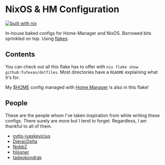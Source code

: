 # NixOS & HM Configuration

[![built with nix](https://builtwithnix.org/badge.svg)](https://builtwithnix.org)

In-house baked configs for Home-Manager and NixOS. Borrowed bits sprinkled on
top. Using [flakes](https://nixos.wiki/wiki/Flakes).

## Contents

You can check out all this flake has to offer with
`nix flake show github:fufexan/dotfiles`.
Most directories have a `README` explaining what it's for.

My [$HOME](./home) config managed with [Home Manager](https://github.com/nix-community/home-manager)
is also in this flake!

## People

These are the people whom I've taken inspiration from while writing these
configs. There surely are more but I tend to forget. Regardless, I am thankful
to all of them.

- [gytis-ivaskevicius](https://github.com/gytis-ivaskevicius)
- [DieracDelta](https://github.com/DieracDelta)
- [NobbZ](https://github.com/NobbZ)
- [hlissner](https://github.com/hlissner)
- [tadeokondrak](https://github.com/tadeokondrak)
